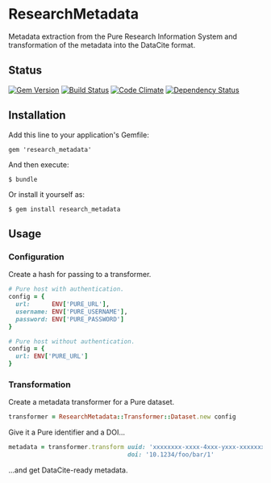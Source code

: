 # ResearchMetadata

Metadata extraction from the Pure Research Information System and transformation of the metadata into the DataCite format.

## Status

[![Gem Version](https://badge.fury.io/rb/research_metadata.svg)](https://badge.fury.io/rb/research_metadata)
[![Build Status](https://semaphoreci.com/api/v1/aalbinclark/research_metadata/branches/master/badge.svg)](https://semaphoreci.com/aalbinclark/research_metadata)
[![Code Climate](https://codeclimate.com/github/lulibrary/research_metadata/badges/gpa.svg)](https://codeclimate.com/github/lulibrary/research_metadata)
[![Dependency Status](https://www.versioneye.com/user/projects/5899d1be1e07ae0048c8e4c6/badge.svg?style=flat-square)](https://www.versioneye.com/user/projects/5899d1be1e07ae0048c8e4c6)

## Installation

Add this line to your application's Gemfile:

    gem 'research_metadata'

And then execute:

    $ bundle

Or install it yourself as:

    $ gem install research_metadata

## Usage

### Configuration

Create a hash for passing to a transformer.

```ruby
# Pure host with authentication.
config = {
  url:      ENV['PURE_URL'],
  username: ENV['PURE_USERNAME'],
  password: ENV['PURE_PASSWORD']
}
```

```ruby
# Pure host without authentication.
config = {
  url: ENV['PURE_URL']
}
```

### Transformation

Create a metadata transformer for a Pure dataset.

```ruby
transformer = ResearchMetadata::Transformer::Dataset.new config
```

Give it a Pure identifier and a DOI...

```ruby
metadata = transformer.transform uuid: 'xxxxxxxx-xxxx-4xxx-yxxx-xxxxxxxxxxxx',
                                 doi: '10.1234/foo/bar/1'
```

...and get DataCite-ready metadata.